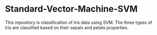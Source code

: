# Standard-Vector-Machine-SVM
This repository is classification of Iris data using SVM. The three types of Iris are classified based on their sepals and petals properties.
